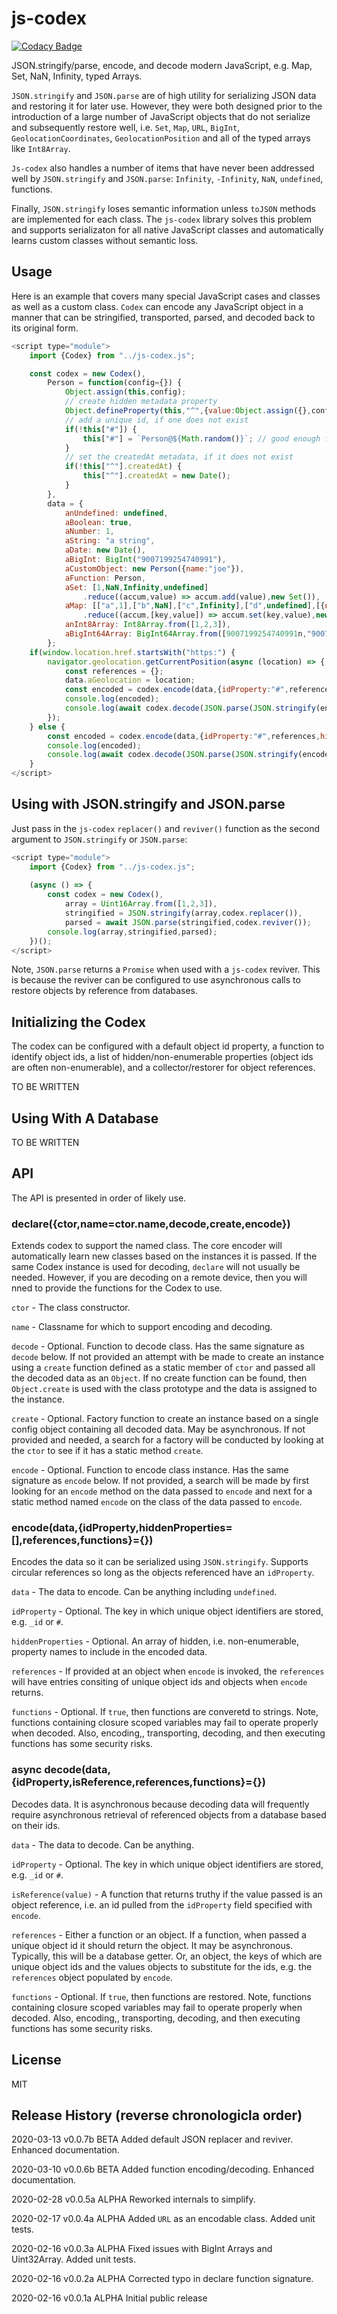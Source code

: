 # js-codex

[![Codacy Badge](https://api.codacy.com/project/badge/Grade/5e05f60a1d7441de960b67acdb94b785)](https://app.codacy.com/manual/syblackwell/js-codex?utm_source=github.com&utm_medium=referral&utm_content=anywhichway/js-codex&utm_campaign=Badge_Grade_Dashboard)

JSON.stringify/parse, encode, and decode modern JavaScript, e.g. Map, Set, NaN, Infinity, typed Arrays.

`JSON.stringify` and `JSON.parse` are of high utility for serializing JSON data and restoring it for later use. However,
they were both designed prior to the introduction of a large number of JavaScript objects that do not serialize and
subsequently restore well, i.e. `Set`, `Map`, `URL`, `BigInt`, `GeolocationCoordinates`, `GeolocationPosition` and 
all of the typed arrays like `Int8Array`.

`Js-codex` also handles a number of items that have never been addressed well by `JSON.stringify` and `JSON.parse`: 
`Infinity`, `-Infinity`, `NaN`, `undefined`, functions.

Finally, `JSON.stringify` loses semantic information unless `toJSON` methods are implemented for each class. The `js-codex` library solves this
problem and supports serializaton for all native JavaScript classes and automatically learns custom classes without semantic loss.

## Usage

Here is an example that covers many special JavaScript cases and classes as well as a custom class. `Codex` can encode any
JavaScript object in a manner that can be stringified, transported, parsed, and decoded back to its original form.

```javascript
<script type="module">
	import {Codex} from "../js-codex.js";

	const codex = new Codex(),
		Person = function(config={}) {
			Object.assign(this,config);
			// create hidden metadata property
			Object.defineProperty(this,"^",{value:Object.assign({},config["^"])});
			// add a unique id, if one does not exist
			if(!this["#"]) {
				this["#"] = `Person@${Math.random()}`; // good enough for demo
			}
			// set the createdAt metadata, if it does not exist
			if(!this["^"].createdAt) {
				this["^"].createdAt = new Date();
			}
		},
		data = {
			anUndefined: undefined,
			aBoolean: true,
			aNumber: 1,
			aString: "a string",
			aDate: new Date(),
			aBigInt: BigInt("9007199254740991"),
			aCustomObject: new Person({name:"joe"}),
			aFunction: Person,
			aSet: [1,NaN,Infinity,undefined]
				.reduce((accum,value) => accum.add(value),new Set()),
			aMap: [["a",1],["b",NaN],["c",Infinity],["d",undefined],[{name:"test"},{name:"test"}]]
				.reduce((accum,[key,value]) => accum.set(key,value),new Map()),
			anInt8Array: Int8Array.from([1,2,3]),
			aBigInt64Array: BigInt64Array.from([9007199254740991n,"9007199254740991"])
		};
	if(window.location.href.startsWith("https:") {
		navigator.geolocation.getCurrentPosition(async (location) => {
			const references = {};
			data.aGeolocation = location;
			const encoded = codex.encode(data,{idProperty:"#",references,hiddenProperties:["^"],functions:true});
			console.log(encoded);
			console.log(await codex.decode(JSON.parse(JSON.stringify(encoded)),{references}));
		});
	} else {
		const encoded = codex.encode(data,{idProperty:"#",references,hiddenProperties:["^"],functions:true});
		console.log(encoded);
		console.log(await codex.decode(JSON.parse(JSON.stringify(encoded)),{references,functions:true}));
	}
</script>
```

## Using with JSON.stringify and JSON.parse

Just pass in the `js-codex` `replacer()`  and `reviver()` function as the second argument to `JSON.stringify` or `JSON.parse`:

```javascript
<script type="module">
	import {Codex} from "../js-codex.js";
	
	(async () => {
		const codex = new Codex(),
			array = Uint16Array.from([1,2,3]),
			stringified = JSON.stringify(array,codex.replacer()),
			parsed = await JSON.parse(stringified,codex.reviver());
		console.log(array,stringified,parsed);
	})();
</script>
```

Note, `JSON.parse` returns a `Promise` when used with a `js-codex` reviver. This is because the reviver can be configured to use asynchronous 
calls to restore objects by reference from databases.

## Initializing the Codex

The codex can be configured with a default object id property, a function to identify object ids, a list of hidden/non-enumerable properties 
(object ids are often non-enumerable), and a collector/restorer for object references.

TO BE WRITTEN

## Using With A Database

TO BE WRITTEN

## API

The API is presented in order of likely use.

### declare({ctor,name=ctor.name,decode,create,encode})

Extends codex to support the named class. The core encoder will automatically learn new classes based on the instances it is passed. If
the same Codex instance is used for decoding, `declare` will not usually be needed. However, if you are decoding on a remote device,
then you will nned to provide the functions for the Codex to use.

`ctor` - The class constructor.

`name` - Classname for which to support encoding and decoding.

`decode` - Optional. Function to decode class. Has the same signature as `decode` below. If not provided an attempt with be made to create
an instance using a `create` function defined as a static member of `ctor` and passed all the decoded data as an `Object`. If no create function 
can be found, then `Object.create` is used with the class prototype and the data is assigned to the instance.

`create` - Optional. Factory function to create an instance based on a single config object containing all decoded data. May be asynchronous.
If not provided and needed, a search for a factory will be conducted by looking at the `ctor` to see if it has a static method `create`.

`encode` - Optional. Function to encode class instance. Has the same signature as `encode` below. If not provided, a search will be made
by first looking for an `encode` method on the data passed to `encode` and next for a static method named `encode` on the class of the
data passed to `encode`.

### encode(data,{idProperty,hiddenProperties=[],references,functions}={})

Encodes the data so it can be serialized using `JSON.stringify`. Supports circular references so long as the objects referenced have an `idProperty`.

`data` - The data to encode. Can be anything including `undefined`.

`idProperty` - Optional. The key in which unique object identifiers are stored, e.g. `_id` or `#`.

`hiddenProperties` - Optional. An array of hidden, i.e. non-enumerable, property names to include in the encoded data.

`references` - If provided at an object when `encode` is invoked, the `references` will have entries consiting of unique object ids and objects when `encode` returns.

`functions` - Optional. If `true`, then functions are converetd to strings. Note, functions containing closure scoped variables may fail to operate
properly when decoded. Also, encoding,, transporting, decoding, and then executing functions has some security risks.

### async decode(data,{idProperty,isReference,references,functions}={})

Decodes data. It is asynchronous because decoding data will frequently require asynchronous retrieval of referenced objects from a database
based on their ids.

`data` - The data to decode. Can be anything.

`idProperty` - Optional. The key in which unique object identifiers are stored, e.g. `_id` or `#`.

`isReference(value)` - A function that returns truthy if the value passed is an object reference, i.e. an id pulled from the `idProperty` field
specified with `encode`.

`references` - Either a function or an object. If a function, when passed a unique object id it should return the object. It may be asynchronous. 
Typically, this will be a database getter. Or, an object, the keys of which are unique object ids and the values objects to substitute
for the ids, e.g. the `references` object populated by `encode`.

`functions` - Optional. If `true`, then functions are restored. Note, functions containing closure scoped variables may fail to operate
properly when decoded. Also, encoding,, transporting, decoding, and then executing functions has some security risks.

## License

MIT

## Release History (reverse chronologicla order)

2020-03-13 v0.0.7b BETA Added default JSON replacer and reviver. Enhanced documentation.

2020-03-10 v0.0.6b BETA Added function encoding/decoding. Enhanced documentation.

2020-02-28 v0.0.5a ALPHA Reworked internals to simplify.

2020-02-17 v0.0.4a ALPHA Added `URL` as an encodable class. Added unit tests.

2020-02-16 v0.0.3a ALPHA Fixed issues with BigInt Arrays and Uint32Array. Added unit tests.

2020-02-16 v0.0.2a ALPHA Corrected typo in declare function signature.

2020-02-16 v0.0.1a ALPHA Initial public release